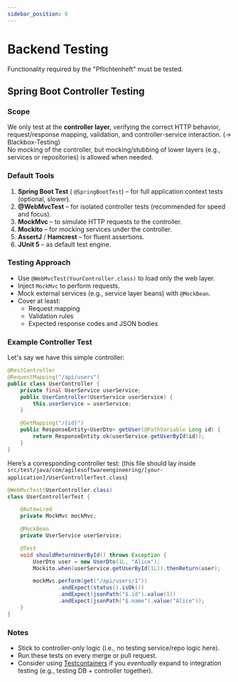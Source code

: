 ```yaml
---
sidebar_position: 6
---
```


# Backend Testing

Functionality required by the "Pflichtenheft" must be tested.

## Spring Boot Controller Testing

### Scope

We only test at the **controller layer**, verifying the correct HTTP behavior, request/response mapping, validation, and controller-service interaction. (→ Blackbox-Testing)  
No mocking of the controller, but mocking/stubbing of lower layers (e.g., services or repositories) is allowed when needed.

### Default Tools

1. **Spring Boot Test** ( `@SpringBootTest`) – for full application context tests (optional, slower).
2. **@WebMvcTest** – for isolated controller tests (recommended for speed and focus).
3. **MockMvc** – to simulate HTTP requests to the controller.
4. **Mockito** – for mocking services under the controller.
5. **AssertJ** / **Hamcrest** – for fluent assertions.
6. **JUnit 5** – as default test engine.

### Testing Approach

- Use `@WebMvcTest(YourController.class)` to load only the web layer.
- Inject `MockMvc` to perform requests.
- Mock external services (e.g., service layer beans) with `@MockBean`.
- Cover at least:
  - Request mapping
  - Validation rules
  - Expected response codes and JSON bodies

### Example Controller Test

Let's say we have this simple controller:

```java
@RestController
@RequestMapping("/api/users")
public class UserController {
    private final UserService userService;
    public UserController(UserService userService) {
        this.userService = userService;
    }

    @GetMapping("/{id}")
    public ResponseEntity<UserDto> getUser(@PathVariable Long id) {
        return ResponseEntity.ok(userService.getUserById(id));
    }
}
```

Here’s a corresponding controller test: (this file should lay inside `src/test/java/com/agilesoftwareengineering/[your-application]/UserControllerTest.class`)

```java
@WebMvcTest(UserController.class)
class UserControllerTest {

    @Autowired
    private MockMvc mockMvc;

    @MockBean
    private UserService userService;

    @Test
    void shouldReturnUserById() throws Exception {
        UserDto user = new UserDto(1L, "Alice");
        Mockito.when(userService.getUserById(1L)).thenReturn(user);

        mockMvc.perform(get("/api/users/1"))
                .andExpect(status().isOk())
                .andExpect(jsonPath("$.id").value(1))
                .andExpect(jsonPath("$.name").value("Alice"));
    }
}
```

### Notes

- Stick to controller-only logic (i.e., no testing service/repo logic here).
- Run these tests on every merge or pull request.
- Consider using [Testcontainers](https://www.testcontainers.org/) if you _eventually_ expand to integration testing (e.g., testing DB + controller together).

